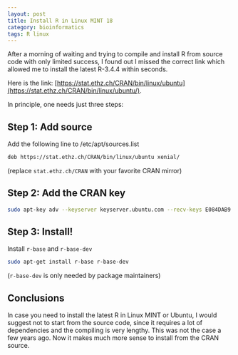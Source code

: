 ```yaml
---
layout: post
title: Install R in Linux MINT 18
category: bioinformatics
tags: R linux
---
```


After a morning of waiting and trying to compile and install R from source code with only limited success, I found out I missed the correct link which allowed me to install the latest R-3.4.4 within seconds.

Here is the link: [https://stat.ethz.ch/CRAN/bin/linux/ubuntu](https://stat.ethz.ch/CRAN/bin/linux/ubuntu/). 

In principle, one needs just three steps:

## Step 1: Add source

Add the following line to /etc/apt/sources.list

```bash
deb https://stat.ethz.ch/CRAN/bin/linux/ubuntu xenial/
```

(replace `stat.ethz.ch/CRAN` with your favorite CRAN mirror)


## Step 2: Add the CRAN key

```bash
sudo apt-key adv --keyserver keyserver.ubuntu.com --recv-keys E084DAB9
```

## Step 3: Install!

Install `r-base` and `r-base-dev`

```bash
sudo apt-get install r-base r-base-dev
```
(`r-base-dev` is only needed by package maintainers)

## Conclusions
In case you need to install the latest R in Linux MINT or Ubuntu, I would suggest not to start from the source code, since it requires a lot of dependencies and the compiling is very lengthy. This was not the case a few years ago. Now it makes much more sense to install from the CRAN source.


